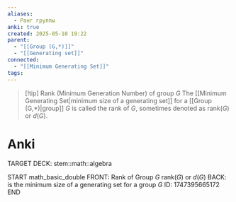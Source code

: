 ```yaml
---
aliases:
  - Ранг группы
anki: true
created: 2025-05-10 19:22
parent:
  - "[[Group (G,*)]]"
  - "[[Generating set]]"
connected:
  - "[[Minimum Generating Set]]"
tags:
---
```


> [!tip] Rank (Minimum Generation Number) of group $G$
> The [[Minimum Generating Set|minimum size of a generating set]]  for a [[Group (G,*)|group]]  $G$ is called the rank of $G$, sometimes denoted as $\text{rank}(G)$ or $d(G)$.

# Anki
TARGET DECK: stem::math::algebra

START
math_basic_double
FRONT: Rank of Group $G$
$\text{rank}(G)$ or $d(G)$
BACK: is the minimum size of a generating set for a group $G$ 
ID: 1747395665172
END

